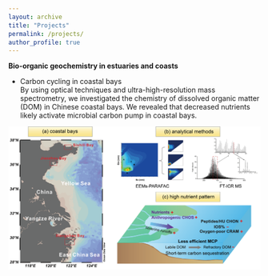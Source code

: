 ```yaml
---
layout: archive
title: "Projects"
permalink: /projects/
author_profile: true
---
```

 **Bio-organic geochemistry in estuaries and coasts**
 
- Carbon cycling in coastal bays  
By using optical techniques and ultra-high-resolution mass spectrometry, we investigated the chemistry of dissolved organic matter (DOM) in Chinese coastal bays. We revealed that decreased nutrients likely activate microbial carbon pump in coastal bays.

 ![Coastal bays](../images/bays.png)
